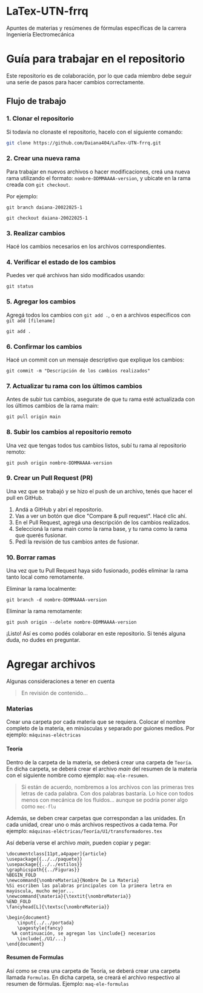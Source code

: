 # LaTex-UTN-frrq
Apuntes de materias y resúmenes de fórmulas específicas de la carrera Ingeniería Electromecánica

# Guía para trabajar en el repositorio

Este repositorio es de colaboración, por lo que cada miembro debe seguir una serie de pasos para hacer cambios correctamente.

## Flujo de trabajo

### 1. **Clonar el repositorio**

Si todavía no clonaste el repositorio, hacelo con el siguiente comando:
```bash
git clone https://github.com/Daiana404/LaTex-UTN-frrq.git
```
### 2. **Crear una nueva rama**

Para trabajar en nuevos archivos o hacer modificaciones, creá una nueva rama utilizando el formato: `nombre-DDMMAAAA-version`, y ubicate en la rama creada con `git checkout`.

Por ejemplo: 
```
git branch daiana-20022025-1
```
```
git checkout daiana-20022025-1
```
### 3. Realizar cambios

Hacé los cambios necesarios en los archivos correspondientes.

### 4. Verificar el estado de los cambios
Puedes ver qué archivos han sido modificados usando:

```
git status 
```
### 5. Agregar los cambios
Agregá todos los cambios con `git add .`, o en a archivos específicos con `git add [filename]`

```
git add .
```
### 6. Confirmar los cambios
Hacé un commit con un mensaje descriptivo que explique los cambios:
```
git commit -m "Descripción de los cambios realizados"
```

### 7. Actualizar tu rama con los últimos cambios

Antes de subir tus cambios, asegurate de que tu rama esté actualizada con los últimos cambios de la rama main:

```
git pull origin main
```
### 8. Subir los cambios al repositorio remoto

Una vez que tengas todos tus cambios listos, subí tu rama al repositorio remoto:

```
git push origin nombre-DDMMAAAA-version
```

### 9. Crear un Pull Request (PR)
Una vez que se trabajó y se hizo el push de un archivo, tenés que hacer el pull en GitHub.

1. Andá a GitHub y abrí el repositorio.
2. Vas a ver un botón que dice "Compare & pull request". Hacé clic ahí.
3. En el Pull Request, agregá una descripción de los cambios realizados.
4. Seleccioná la rama main como la rama base, y tu rama como la rama que querés fusionar.
5. Pedí la revisión de tus cambios antes de fusionar.

### 10. Borrar ramas
Una vez que tu Pull Request haya sido fusionado, podés eliminar la rama tanto local como remotamente.

Eliminar la rama localmente:
```
git branch -d nombre-DDMMAAAA-version
```
Eliminar la rama remotamente:
```
git push origin --delete nombre-DDMMAAAA-version
```

¡Listo! Así es como podés colaborar en este repositorio. Si tenés alguna duda, no dudes en preguntar.


# Agregar archivos
Algunas consideraciones a tener en cuenta
> En revisión de contenido...
### Materias
Crear una carpeta por cada materia que se requiera. Colocar el nombre completo de la materia, en minúsculas y separado por guiones medios. Por ejemplo: `máquinas-eléctricas`

#### Teoría

Dentro de la carpeta de la materia, se deberá crear una carpeta de `Teoría`. En dicha carpeta, se deberá crear el archivo *main* del resumen de la materia con el siguiente nombre como ejemplo: `maq-ele-resumen`.
> Si están de acuerdo, nombremos a los archivos con las primeras tres letras de cada palabra. Con dos palabras bastaría. Lo hice con todos menos con mecánica de los fluidos... aunque se podría poner algo como `mec-flu`

Además, se deben crear carpetas que correspondan a las unidades. En cada unidad, crear uno o más archivos respectivos a cada tema. Por ejemplo:
`máquinas-eléctricas/Teoría/U1/transformadores.tex`

Así debería verse el archivo *main*, pueden copiar y pegar: 

```
\documentclass[11pt,a4paper]{article}
\usepackage{{../../paquete}}
\usepackage{{../../estilos}}
\graphicspath{{../Figuras}}
%BEGIN_FOLD
\newcommand{\nombreMateria}{Nombre De La Materia}
%Si escriben las palabras principales con la primera letra en mayúscula, mucho mejor...
\newcommand{\materia}{\textit{\nombreMateria}}
%END_FOLD
\fancyhead[L]{\textsc{\nombreMateria}}

\begin{document}
	\input{../../portada}
	\pagestyle{fancy}
  %A continuación, se agregan los \include{} necesarios
	\include{./U1/...}
\end{document}
```

#### Resumen de Formulas

Así como se crea una carpeta de Teoría, se deberá crear una carpeta llamada `Formulas`. En dicha carpeta, se creará el archivo respectivo al resumen de fórmulas. Ejemplo: `maq-ele-formulas`


